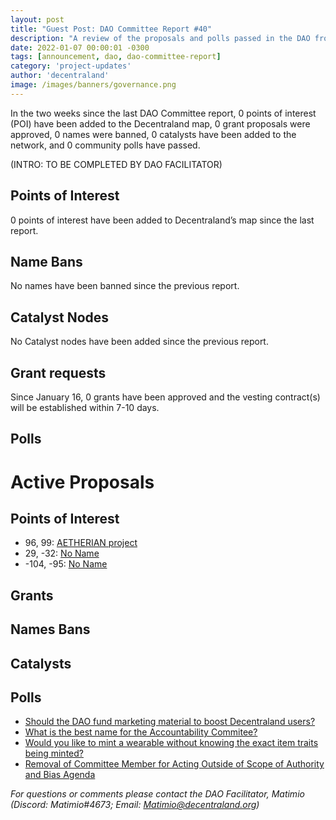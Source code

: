 ```yaml
---
layout: post
title: "Guest Post: DAO Committee Report #40"
description: "A review of the proposals and polls passed in the DAO from January 16 through January 31".
date: 2022-01-07 00:00:01 -0300
tags: [announcement, dao, dao-committee-report]
category: 'project-updates'
author: 'decentraland'
image: /images/banners/governance.png
---
```


In the two weeks since the last DAO Committee report, 0 points of interest (POI) have been added to the Decentraland map, 0 grant proposals were approved, 0 names were banned, 0 catalysts have been added to the network, and 0 community polls have passed.

(INTRO: TO BE COMPLETED BY DAO FACILITATOR)

## Points of Interest
0 points of interest have been added to Decentraland’s map since the last report.


## Name Bans

No names have been banned since the previous report.

## Catalyst Nodes
No Catalyst nodes have been added since the previous report.


## Grant requests
Since January 16, 0 grants have been approved and the vesting contract(s) will be established within 7-10 days.


## Polls


# Active Proposals

## Points of Interest

* 96, 99: [AETHERIAN project](https://governance.decentraland.org/proposal/?id=9d23f2b0-9440-11ed-ae61-5f6dd0bf8358)
* 29, -32: [No Name](https://governance.decentraland.org/proposal/?id=17bf15e0-923e-11ed-aae5-394e6c1c2226)
* -104, -95: [No Name](https://governance.decentraland.org/proposal/?id=ab13b790-910a-11ed-aae5-394e6c1c2226)

## Grants


## Names Bans


## Catalysts


## Polls

* [Should the DAO fund marketing material to boost Decentraland users?](https://governance.decentraland.org/proposal/?id=e8280260-93a0-11ed-ae61-5f6dd0bf8358)
* [What is the best name for the Accountability Commitee?](https://governance.decentraland.org/proposal/?id=d76b8270-9374-11ed-ae61-5f6dd0bf8358)
* [Would you like to mint a wearable without knowing the exact item traits being minted?](https://governance.decentraland.org/proposal/?id=deb6e260-92a5-11ed-ae61-5f6dd0bf8358)
* [Removal of Committee Member for Acting Outside of Scope of Authority and Bias Agenda](https://governance.decentraland.org/proposal/?id=dc038240-91e1-11ed-aae5-394e6c1c2226)

*For questions or comments please contact the DAO Facilitator, Matimio (Discord: Matimio#4673; Email: [Matimio@decentraland.org](mailto:Matimio@decentraland.org))*